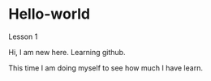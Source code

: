 # Hello-world
Lesson 1

Hi, I am new here. Learning github.

This time I am doing myself to see how much I have learn.
